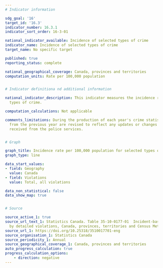 ```yaml
---
# Indicator information

sdg_goal: '16'
target_id: '16.3'
indicator_number: 16.3.1
indicator_sort_order: 16-3-01

national_indicator_available: Incidence of selected types of crime
indicator_name: Incidence of selected types of crime
target_name: No specific target

published: true
reporting_status: complete

national_geographical_coverage: Canada, provinces and territories
computation_units: Rate per 100,000 population


# Indicator definitiona nd additional information

national_indicator_description: This indicator measures the incidence rate of selected
  types of crime.

computation_calculations: Not applicable

comments_limitations: During the production of each year's crime statistics, data
  from the previous year are revised to reflect any updates or changes that have been
  received from the police services.


# Graph

graph_title: Incidence rate per 100,000 population for selected types of crime
graph_type: line

data_start_values:
- field: Geography
  value: Canada
- field: Violations
  value: Total, all violations

data_non_statistical: false
data_show_map: true


# Source

source_active_1: true
source_url_text_1: Statistics Canada. Table 35-10-0177-01  Incident-based crime statistics,
  by detailed violations, Canada, provinces, territories and Census Metropolitan Areas
source_url_1: https://doi.org/10.25318/3510017701-eng
source_organisation_1: Statistics Canada
source_periodicity_1: Annual
source_geographical_coverage_1: Canada, provinces and territories
auto_progress_calculation: true
progress_calculation_options:
    - direction: negative
---
```

